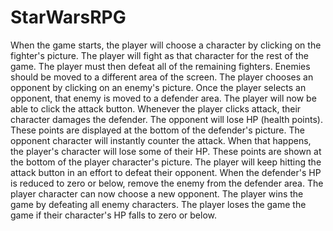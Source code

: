 # StarWarsRPG
When the game starts, the player will choose a character by clicking on the fighter's picture. The player will fight as that character for the rest of the game. The player must then defeat all of the remaining fighters. Enemies should be moved to a different area of the screen. The player chooses an opponent by clicking on an enemy's picture. Once the player selects an opponent, that enemy is moved to a defender area.  The player will now be able to click the attack button.   Whenever the player clicks attack, their character damages the defender. The opponent will lose HP (health points). These points are displayed at the bottom of the defender's picture.  The opponent character will instantly counter the attack. When that happens, the player's character will lose some of their HP. These points are shown at the bottom of the player character's picture.      The player will keep hitting the attack button in an effort to defeat their opponent.    When the defender's HP is reduced to zero or below, remove the enemy from the defender area. The player character can now choose a new opponent.    The player wins the game by defeating all enemy characters. The player loses the game the game if their character's HP falls to zero or below.
